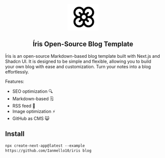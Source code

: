 <div align="center">
  <img src="public/images/irisrmvbg.png" alt="Descrição da imagem" width="100" />
</div> 

<div align='center'> 

## Íris Open-Source Blog Template

</div>
 
Íris is an open-source Markdown-based blog template built with Next.js and Shadcn UI. It is designed to be simple and flexible, allowing you to build your own blog with ease and customization. Turn your notes into a blog effortlessly.

Features:

- SEO optimization 🔍
- Markdown-based 🗒
- RSS feed 📶
- Image optimization ⚡
- GitHub as CMS 😺

## Install 

```shel 
npx create-next-app@latest --example https://github.com/Ianmello10/iris blog
```



